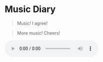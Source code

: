 # Music Diary

> Music! I agree!

> More music! Cheers!

<audio controls src="2019-03-06-%E4%BB%8A%E5%A4%A9%E6%9C%AC%E6%9D%A5%E4%B8%8D%E5%BA%94%E8%AF%A5%E5%87%BA%E9%97%A8%E7%9A%84.mp3?raw=true">
</audio>
